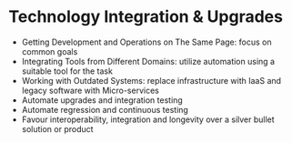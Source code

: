 # Technology Integration & Upgrades

* Getting Development and Operations on The Same Page: focus on common goals
* Integrating Tools from Different Domains: utilize automation using a suitable tool for the task
* Working with Outdated Systems: replace infrastructure with IaaS and legacy software with Micro-services
* Automate upgrades and integration testing
* Automate regression and continuous testing
* Favour interoperability, integration and longevity over a silver bullet solution or product



